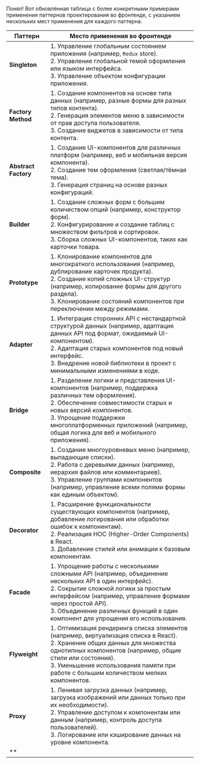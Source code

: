 Понял! Вот обновлённая таблица с более конкретными примерами применения паттернов проектирования во фронтенде, с указанием нескольких мест применения для каждого паттерна.

| Паттерн                    | Место применения во фронтенде                                                                                                                                                    |
|----------------------------|---------------------------------------------------------------------------------------------------------------------------------------------------------------------------------|
| **Singleton**              | 1. Управление глобальным состоянием приложения (например, `Redux` store).<br>2. Управление глобальной темой оформления или языком интерфейса.<br>3. Управление объектом конфигурации приложения. |
| **Factory Method**         | 1. Создание компонентов на основе типа данных (например, разные формы для разных типов контента).<br>2. Генерация элементов меню в зависимости от прав доступа пользователя.<br>3. Создание виджетов в зависимости от типа контента. |
| **Abstract Factory**       | 1. Создание UI-компонентов для различных платформ (например, веб и мобильная версия компонента).<br>2. Создание тем оформления (светлая/тёмная тема).<br>3. Генерация страниц на основе разных конфигураций. |
| **Builder**                | 1. Создание сложных форм с большим количеством опций (например, конструктор форм).<br>2. Конфигурирование и создание таблиц с множеством фильтров и сортировок.<br>3. Сборка сложных UI-компонентов, таких как карточки товара. |
| **Prototype**              | 1. Клонирование компонентов для многократного использования (например, дублирование карточек продукта).<br>2. Создание копий сложных UI-структур (например, копирование формы для другого раздела).<br>3. Клонирование состояний компонентов при переключении между режимами. |
| **Adapter**                | 1. Интеграция сторонних API с нестандартной структурой данных (например, адаптация данных API под формат, ожидаемый UI-компонентом).<br>2. Адаптация старых компонентов под новый интерфейс.<br>3. Внедрение новой библиотеки в проект с минимальными изменениями в коде. |
| **Bridge**                 | 1. Разделение логики и представления UI-компонентов (например, поддержка различных тем оформления).<br>2. Обеспечение совместимости старых и новых версий компонентов.<br>3. Упрощение поддержки многоплатформенных приложений (например, общая логика для веб и мобильного приложения). |
| **Composite**              | 1. Создание многоуровневых меню (например, выпадающие списки).<br>2. Работа с деревьями данных (например, иерархия файлов или комментариев).<br>3. Управление группами компонентов (например, управление всеми полями формы как единым объектом). |
| **Decorator**              | 1. Расширение функциональности существующих компонентов (например, добавление логирования или обработки ошибок к компонентам).<br>2. Реализация HOC (Higher-Order Components) в React.<br>3. Добавление стилей или анимации к базовым компонентам. |
| **Facade**                 | 1. Упрощение работы с несколькими сложными API (например, объединение нескольких API в один интерфейс).<br>2. Сокрытие сложной логики за простым интерфейсом (например, управление формами через простой API).<br>3. Объединение различных функций в один компонент для упрощения его использования. |
| **Flyweight**              | 1. Оптимизация рендеринга списка элементов (например, виртуализация списка в React).<br>2. Хранение общих данных для множества однотипных компонентов (например, общие стили или состояния).<br>3. Уменьшение использования памяти при работе с большим количеством мелких компонентов. |
| **Proxy**                  | 1. Ленивая загрузка данных (например, загрузка изображений или данных только при их необходимости).<br>2. Управление доступом к компонентам или данным (например, контроль доступа пользователей).<br>3. Логирование или кэширование данных на уровне компонента. |
| **
